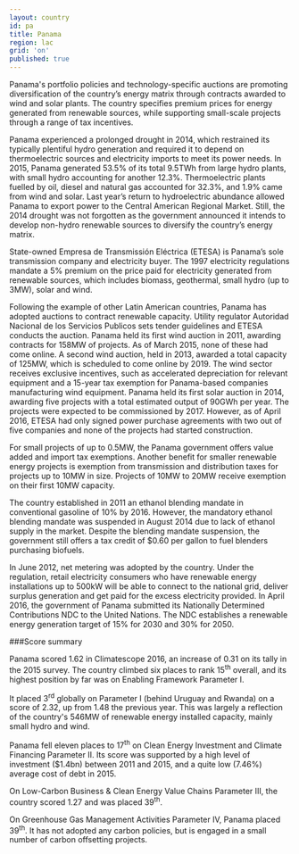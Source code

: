 ```yaml
---
layout: country
id: pa
title: Panama
region: lac
grid: 'on'
published: true
---
```


Panama's portfolio policies and technology-specific auctions are promoting diversification of the country’s energy matrix through contracts awarded to wind and solar plants. The country specifies premium prices for energy generated from renewable sources, while supporting small-scale projects through a range of tax incentives.

Panama experienced a prolonged drought in 2014, which restrained its typically plentiful hydro generation and required it to depend on thermoelectric sources and electricity imports to meet its power needs. In 2015, Panama generated 53.5% of its total 9.5TWh from large hydro plants, with small hydro accounting for another 12.3%. Thermoelectric plants fuelled by oil, diesel and natural gas accounted for 32.3%, and 1.9% came from wind and solar. Last year’s return to hydroelectric abundance allowed Panama to export power to the Central American Regional Market. Still, the 2014 drought was not forgotten as the government announced it intends to develop non-hydro renewable sources to diversify the country’s energy matrix.

State-owned Empresa de Transmissión Eléctrica (ETESA) is Panama’s sole transmission company and electricity buyer. The 1997 electricity regulations mandate a 5% premium on the price paid for electricity generated from renewable sources, which includes biomass, geothermal, small hydro (up to 3MW), solar and wind.

Following the example of other Latin American countries, Panama has adopted auctions to contract renewable capacity. Utility regulator Autoridad Nacional de los Servicios Publicos sets tender guidelines and ETESA conducts the auction. Panama held its first wind auction in 2011, awarding contracts for 158MW of projects. As of March 2015, none of these had come online.
A second wind auction, held in 2013, awarded a total capacity of 125MW, which is scheduled to come online by 2019. The wind sector receives exclusive incentives, such as accelerated depreciation for relevant equipment and a 15-year tax exemption for Panama-based companies manufacturing wind equipment.
Panama held its first solar auction in 2014, awarding five projects with a total estimated output of 90GWh per year. The projects were expected to be commissioned by 2017. However, as of April 2016, ETESA had only signed power purchase agreements with two out of five companies and none of the projects had started construction.

For small projects of up to 0.5MW, the Panama government offers value added and import tax exemptions. Another benefit for smaller renewable energy projects is exemption from transmission and distribution taxes for projects up to 10MW in size. Projects of 10MW to 20MW receive exemption on their first 10MW capacity.

The country established in 2011 an ethanol blending mandate in conventional gasoline of 10% by 2016. However, the mandatory ethanol blending mandate was suspended in August 2014 due to lack of ethanol supply in the market. Despite the blending mandate suspension, the government still offers a tax credit of $0.60 per gallon to fuel blenders purchasing biofuels.

In June 2012, net metering was adopted by the country. Under the regulation, retail electricity consumers who have renewable energy installations up to 500kW will be able to connect to the national grid, deliver surplus generation and get paid for the excess electricity provided.
In April 2016, the government of Panama submitted its Nationally Determined Contributions NDC to the United Nations. The NDC establishes a renewable energy generation target of 15% for 2030 and 30% for 2050.


###Score summary

Panama scored 1.62 in Climatescope 2016, an increase of 0.31 on its tally in the 2015 survey. The country climbed six places to rank 15<sup>th</sup> overall, and its highest position by far was on Enabling Framework Parameter I.

It placed 3<sup>rd</sup> globally on Parameter I (behind Uruguay and Rwanda) on a score of 2.32, up from 1.48 the previous year. This was largely a reflection of the country's 546MW of renewable energy installed capacity, mainly small hydro and wind.

Panama fell eleven places to 17<sup>th</sup> on Clean Energy Investment and Climate Financing Parameter II. Its score was supported by a high level of investment ($1.4bn) between 2011 and 2015, and a quite low (7.46%) average cost of debt in 2015.

On Low-Carbon Business & Clean Energy Value Chains Parameter III, the country scored 1.27 and was placed 39<sup>th</sup>. 

On Greenhouse Gas Management Activities Parameter IV, Panama placed 39<sup>th</sup>. It has not adopted any carbon policies, but is engaged in a small number of carbon offsetting projects.
